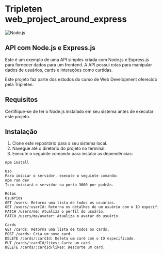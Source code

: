 # Tripleten web_project_around_express

![Node.js](https://cdn.dribbble.com/users/505482/screenshots/1776789/media/5d3094465ad0a2d20715818a7ef22404.gif)

## API com Node.js e Express.js

Este é um exemplo de uma API simples criada com Node.js e Express.js para fornecer dados para um frontend. A API possui rotas para manipular dados de usuários, cards e interações como curtidas.

Este projeto faz parte dos estudos do curso de Web Development oferecido pela Tripleten.

## Requisitos

Certifique-se de ter o Node.js instalado em seu sistema antes de executar este projeto.

## Instalação

1. Clone este repositório para o seu sistema local.
2. Navegue até o diretório do projeto no terminal.
3. Execute o seguinte comando para instalar as dependências:

```bash
npm install

Uso
Para iniciar o servidor, execute o seguinte comando:
npm run dev
Isso iniciará o servidor na porta 3000 por padrão.

Rotas
Usuários
GET /users: Retorna uma lista de todos os usuários.
GET /users/:userId: Retorna os detalhes de um usuário com o ID especificado.
PATCH /users/me: Atualiza o perfil do usuário.
PATCH /users/me/avatar: Atualiza o avatar do usuário.

Cards
GET /cards: Retorna uma lista de todos os cards.
POST /cards: Cria um novo card.
DELETE /cards/:cardId: Deleta um card com o ID especificado.
PUT /cards/:cardId/likes: Curte um card.
DELETE /cards/:cardId/likes: Descurte um card.
